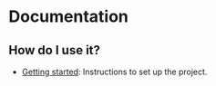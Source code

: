 # Documentation

## How do I use it?

- [Getting started](./getting-started.md): Instructions to set up the project.
